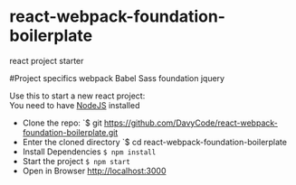 # react-webpack-foundation-boilerplate

 react project starter

#Project specifics
webpack
Babel
Sass
foundation
jquery

Use this to start a new react project:  
You need to have [NodeJS](https://nodejs.org) installed  
- Clone the repo: `$ git https://github.com/DavyCode/react-webpack-foundation-boilerplate.git
- Enter the cloned directory `$ cd react-webpack-foundation-boilerplate
- Install Dependencies `$ npm install`
- Start the project `$ npm start`
- Open in Browser [http://localhost:3000](http://localhost:3000)
